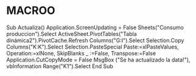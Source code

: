 # MACROO

Sub Actualiza()
Application.ScreenUpdating = False
    Sheets("Consumo produccion").Select
    ActiveSheet.PivotTables("Tabla dinámica2").PivotCache.Refresh
    Columns("G:I").Select
    Selection.Copy
    Columns("K:K").Select
    Selection.PasteSpecial Paste:=xlPasteValues, Operation:=xlNone, SkipBlanks _
        :=False, Transpose:=False
    Application.CutCopyMode = False
    MsgBox ("Se ha actualizado la data!"), vbInformation
    Range("K1").Select
End Sub
